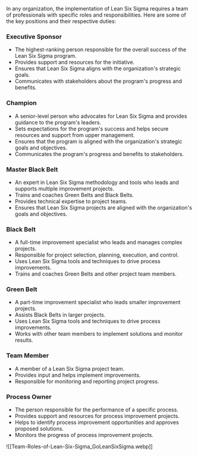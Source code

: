 In any organization, the implementation of Lean Six Sigma requires a team of professionals with specific roles and responsibilities. Here are some of the key positions and their respective duties:

### Executive Sponsor

-   The highest-ranking person responsible for the overall success of the Lean Six Sigma program.
-   Provides support and resources for the initiative.
-   Ensures that Lean Six Sigma aligns with the organization's strategic goals.
-   Communicates with stakeholders about the program's progress and benefits.

### Champion

-   A senior-level person who advocates for Lean Six Sigma and provides guidance to the program's leaders.
-   Sets expectations for the program's success and helps secure resources and support from upper management.
-   Ensures that the program is aligned with the organization's strategic goals and objectives.
-   Communicates the program's progress and benefits to stakeholders.

### Master Black Belt

-   An expert in Lean Six Sigma methodology and tools who leads and supports multiple improvement projects.
-   Trains and coaches Green Belts and Black Belts.
-   Provides technical expertise to project teams.
-   Ensures that Lean Six Sigma projects are aligned with the organization's goals and objectives.

### Black Belt

-   A full-time improvement specialist who leads and manages complex projects.
-   Responsible for project selection, planning, execution, and control.
-   Uses Lean Six Sigma tools and techniques to drive process improvements.
-   Trains and coaches Green Belts and other project team members.

### Green Belt

-   A part-time improvement specialist who leads smaller improvement projects.
-   Assists Black Belts in larger projects.
-   Uses Lean Six Sigma tools and techniques to drive process improvements.
-   Works with other team members to implement solutions and monitor results.

### Team Member

-   A member of a Lean Six Sigma project team.
-   Provides input and helps implement improvements.
-   Responsible for monitoring and reporting project progress.

### Process Owner

-   The person responsible for the performance of a specific process.
-   Provides support and resources for process improvement projects.
-   Helps to identify process improvement opportunities and approves proposed solutions.
-   Monitors the progress of process improvement projects.

![[Team-Roles-of-Lean-Six-Sigma_GoLeanSixSigma.webp]]